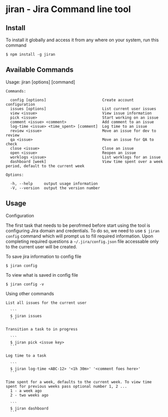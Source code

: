 # jiran - Jira Command line tool

## Install
To install it globally and access it from any where on your system, run this command

```
$ npm install -g jiran
```

## Available Commands

  Usage: jiran [options] [command]

    Commands:

      config [options]                         Create account configuration
      issues [options]                         List current user issues
      view <issue>                             View issue information
      pick <issue>                             Start working on an issue
      comment <issue> <comment>                Add comment to an issue
      log-time <issue> <time_spent> [comment]  Log time to an issue
      review <issue>                           Move an issue for dev to review
      qa <issue>                               Move an issue for QA to check
      close <issue>                            Close an issue
      open <issue>                             Reopen an issue
      worklogs <issue>                         List worklogs for an issue
      dashboard [week]                         View time spent over a week period, default to the current week

    Options:

      -h, --help     output usage information
      -V, --version  output the version number

## Usage
  
  Configuration

  The first task that needs to be perofrmed before start using the tool is configuring Jira domain and credentials. To do so, we need to use `$ jiran config` command which will prompt us to fill required information. Upon completing required questions a `~/.jira/config.json` file accessable only to the current user will be created.

  To save jira information to config file

  ```
  $ jiran config
  ```

  To view what is saved in config file
  
  ```
  $ jiran config -v
  ```

  Using other commands

    List all issues for the current user
    
      ```
      $ jiran issues 
      ```
    
    Transition a task to in progress
    
      ```
      $ jiran pick <issue key>
      ```    

    Log time to a task
    
      ```
      $ jiran log-time <ABC-12> '<1h 30m>' '<comment foes here>'
      ```

    Time spent for a week, defaults to the current week. To view time spent for previous weeks pass optional number 1, 2 ...
      1 - a week ago
      2 - two weeks ago

      ```
      $ jiran dashboard 
      ```
